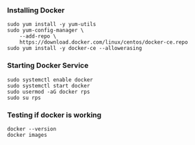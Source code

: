 ### Installing Docker
```
sudo yum install -y yum-utils
sudo yum-config-manager \
    --add-repo \
    https://download.docker.com/linux/centos/docker-ce.repo
sudo yum install -y docker-ce --allowerasing
```

### Starting Docker Service
```
sudo systemctl enable docker
sudo systemctl start docker
sudo usermod -aG docker rps
sudo su rps
```

### Testing if docker is working
```
docker --version
docker images
```
